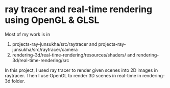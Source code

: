 # ray tracer and real-time rendering using OpenGL & GLSL
Most of my work is in  
1. projects-ray-junsukha/src/raytracer and projects-ray-junsukha/src/raytracer/camera  
2. rendering-3d/real-time-rendering/resources/shaders/ and rendering-3d/real-time-rendering/src

In this project, I used ray tracer to render given scenes into 2D images in raytracer. Then I use OpenGL to render 3D scenes in real-time in rendering-3d folder.
